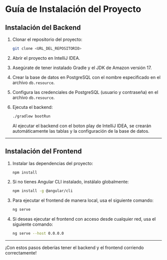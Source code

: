 # Guía de Instalación del Proyecto

## Instalación del Backend

1. Clonar el repositorio del proyecto:

    ```bash
    git clone <URL_DEL_REPOSITORIO>
    ```

2. Abrir el proyecto en IntelliJ IDEA.

3. Asegúrate de tener instalado Gradle y el JDK de Amazon versión 17.

4. Crear la base de datos en PostgreSQL con el nombre especificado en el archivo `db.resource`.

5. Configura las credenciales de PostgreSQL (usuario y contraseña) en el archivo `db.resource`.

6. Ejecuta el backend:

    ```bash
    ./gradlew bootRun
    ```

   Al ejecutar el backend con el boton play de IntelliJ IDEA, se crearán automáticamente las tablas y la configuración de la base de datos.

---

## Instalación del Frontend

1. Instalar las dependencias del proyecto:

    ```bash
    npm install
    ```

2. Si no tienes Angular CLI instalado, instálalo globalmente:

    ```bash
    npm install -g @angular/cli
    ```

3. Para ejecutar el frontend de manera local, usa el siguiente comando:

    ```bash
    ng serve
    ```

4. Si deseas ejecutar el frontend con acceso desde cualquier red, usa el siguiente comando:

    ```bash
    ng serve --host 0.0.0.0
    ```

---

¡Con estos pasos deberías tener el backend y el frontend corriendo correctamente!
